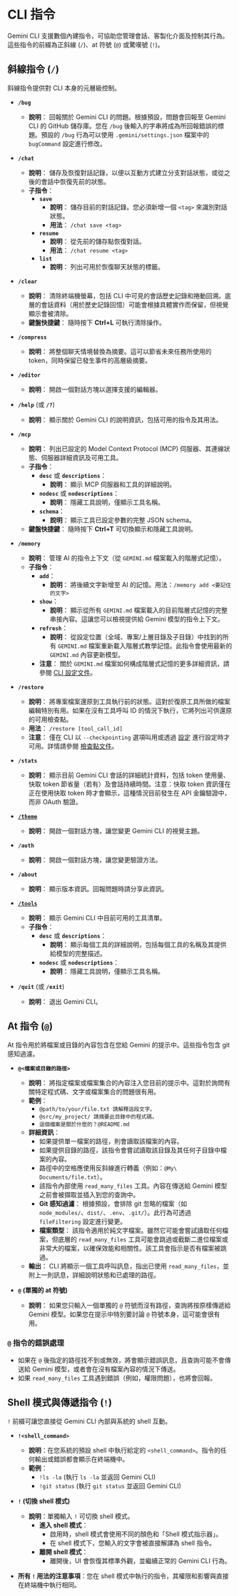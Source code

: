 # CLI 指令

Gemini CLI 支援數個內建指令，可協助您管理會話、客製化介面及控制其行為。這些指令的前綴為正斜線 (`/`)、at 符號 (`@`) 或驚嘆號 (`!`)。

## 斜線指令 (`/`)

斜線指令提供對 CLI 本身的元層級控制。

- **`/bug`**
  - **說明**： 回報關於 Gemini CLI 的問題。根據預設，問題會回報至 Gemini CLI 的 GitHub 儲存庫。您在 `/bug` 後輸入的字串將成為所回報錯誤的標題。預設的 `/bug` 行為可以使用 `.gemini/settings.json` 檔案中的 `bugCommand` 設定進行修改。

- **`/chat`**
  - **說明**： 儲存及恢復對話記錄，以便以互動方式建立分支對話狀態，或從之後的會話中恢復先前的狀態。
  - **子指令**：
    - **`save`**
      - **說明**： 儲存目前的對話記錄。您必須新增一個 `<tag>` 來識別對話狀態。
      - **用法**： `/chat save <tag>`
    - **`resume`**
      - **說明**： 從先前的儲存點恢復對話。
      - **用法**： `/chat resume <tag>`
    - **`list`**
      - **說明**： 列出可用於恢復聊天狀態的標籤。

- **`/clear`**
  - **說明**： 清除終端機螢幕，包括 CLI 中可見的會話歷史記錄和捲動回溯。底層的會話資料（用於歷史記錄回憶）可能會根據具體實作而保留，但視覺顯示會被清除。
  - **鍵盤快捷鍵**： 隨時按下 **Ctrl+L** 可執行清除操作。

- **`/compress`**
  - **說明**： 將整個聊天情境替換為摘要。這可以節省未來任務所使用的 token，同時保留已發生事件的高層級摘要。

- **`/editor`**
  - **說明**： 開啟一個對話方塊以選擇支援的編輯器。

- **`/help`** (或 **`/?`**)
  - **說明**： 顯示關於 Gemini CLI 的說明資訊，包括可用的指令及其用法。

- **`/mcp`**
  - **說明**： 列出已設定的 Model Context Protocol (MCP) 伺服器、其連線狀態、伺服器詳細資訊及可用工具。
  - **子指令**：
    - **`desc`** 或 **`descriptions`**：
      - **說明**： 顯示 MCP 伺服器和工具的詳細說明。
    - **`nodesc`** 或 **`nodescriptions`**：
      - **說明**： 隱藏工具說明，僅顯示工具名稱。
    - **`schema`**：
      - **說明**： 顯示工具已設定參數的完整 JSON schema。
  - **鍵盤快捷鍵**： 隨時按下 **Ctrl+T** 可切換顯示和隱藏工具說明。

- **`/memory`**
  - **說明**： 管理 AI 的指令上下文（從 `GEMINI.md` 檔案載入的階層式記憶）。
  - **子指令**：
    - **`add`**：
      - **說明**： 將後續文字新增至 AI 的記憶。用法：`/memory add <要記住的文字>`
    - **`show`**：
      - **說明**： 顯示從所有 `GEMINI.md` 檔案載入的目前階層式記憶的完整串接內容。這讓您可以檢視提供給 Gemini 模型的指令上下文。
    - **`refresh`**：
      - **說明**： 從設定位置（全域、專案/上層目錄及子目錄）中找到的所有 `GEMINI.md` 檔案重新載入階層式教學記憶。此指令會使用最新的 `GEMINI.md` 內容更新模型。
    - **注意**： 關於 `GEMINI.md` 檔案如何構成階層式記憶的更多詳細資訊，請參閱 [CLI 設定文件](./configuration.md#4-geminimd-files-hierarchical-instructional-context)。

- **`/restore`**
  - **說明**： 將專案檔案還原到工具執行前的狀態。這對於復原工具所做的檔案編輯特別有用。如果在沒有工具呼叫 ID 的情況下執行，它將列出可供還原的可用檢查點。
  - **用法**： `/restore [tool_call_id]`
  - **注意**： 僅在 CLI 以 `--checkpointing` 選項叫用或透過 [設定](./configuration.md) 進行設定時才可用。詳情請參閱 [檢查點文件](../checkpointing.md)。

- **`/stats`**
  - **說明**： 顯示目前 Gemini CLI 會話的詳細統計資料，包括 token 使用量、快取 token 節省量（若有）及會話持續時間。注意：快取 token 資訊僅在正在使用快取 token 時才會顯示，這種情況目前發生在 API 金鑰驗證中，而非 OAuth 驗證。

- [**`/theme`**](./themes.md)
  - **說明**： 開啟一個對話方塊，讓您變更 Gemini CLI 的視覺主題。

- **`/auth`**
  - **說明**： 開啟一個對話方塊，讓您變更驗證方法。

- **`/about`**
  - **說明**： 顯示版本資訊。回報問題時請分享此資訊。

- [**`/tools`**](../tools/index.md)
  - **說明**： 顯示 Gemini CLI 中目前可用的工具清單。
  - **子指令**：
    - **`desc`** 或 **`descriptions`**：
      - **說明**： 顯示每個工具的詳細說明，包括每個工具的名稱及其提供給模型的完整描述。
    - **`nodesc`** 或 **`nodescriptions`**：
      - **說明**： 隱藏工具說明，僅顯示工具名稱。

- **`/quit`** (或 **`/exit`**)
  - **說明**： 退出 Gemini CLI。

## At 指令 (`@`)

At 指令用於將檔案或目錄的內容包含在您給 Gemini 的提示中。這些指令包含 git 感知過濾。

- **`@<檔案或目錄的路徑>`**
  - **說明**： 將指定檔案或檔案集合的內容注入您目前的提示中。這對於詢問有關特定程式碼、文字或檔案集合的問題很有用。
  - **範例**：
    - `@path/to/your/file.txt 請解釋這段文字。`
    - `@src/my_project/ 請摘要此目錄中的程式碼。`
    - `這個檔案是關於什麼的？@README.md`
  - **詳細資訊**：
    - 如果提供單一檔案的路徑，則會讀取該檔案的內容。
    - 如果提供目錄的路徑，該指令會嘗試讀取該目錄及其任何子目錄中檔案的內容。
    - 路徑中的空格應使用反斜線進行轉義（例如：`@My\ Documents/file.txt`）。
    - 該指令內部使用 `read_many_files` 工具。內容在傳送給 Gemini 模型之前會被擷取並插入到您的查詢中。
    - **Git 感知過濾**： 根據預設，會排除 git 忽略的檔案（如 `node_modules/`、`dist/`、`.env`、`.git/`）。此行為可透過 `fileFiltering` 設定進行變更。
    - **檔案類型**： 該指令適用於純文字檔案。雖然它可能會嘗試讀取任何檔案，但底層的 `read_many_files` 工具可能會跳過或截斷二進位檔案或非常大的檔案，以確保效能和相關性。該工具會指示是否有檔案被跳過。
  - **輸出**： CLI 將顯示一個工具呼叫訊息，指出已使用 `read_many_files`，並附上一則訊息，詳細說明狀態和已處理的路徑。

- **`@` (單獨的 at 符號)**
  - **說明**： 如果您只輸入一個單獨的 `@` 符號而沒有路徑，查詢將按原樣傳遞給 Gemini 模型。如果您在提示中特別要討論 `@` 符號本身，這可能會很有用。

### `@` 指令的錯誤處理

- 如果在 `@` 後指定的路徑找不到或無效，將會顯示錯誤訊息，且查詢可能不會傳送給 Gemini 模型，或者會在沒有檔案內容的情況下傳送。
- 如果 `read_many_files` 工具遇到錯誤（例如，權限問題），也將會回報。

## Shell 模式與傳遞指令 (`!`)

`!` 前綴可讓您直接從 Gemini CLI 內部與系統的 shell 互動。

- **`!<shell_command>`**
  - **說明**：在您系統的預設 shell 中執行給定的 `<shell_command>`。指令的任何輸出或錯誤都會顯示在終端機中。
  - **範例**：
    - `!ls -la` (執行 `ls -la` 並返回 Gemini CLI)
    - `!git status` (執行 `git status` 並返回 Gemini CLI)

- **`!` (切換 shell 模式)**
  - **說明**：單獨輸入 `!` 可切換 shell 模式。
    - **進入 shell 模式**：
      - 啟用時，shell 模式會使用不同的顏色和「Shell 模式指示器」。
      - 在 shell 模式下，您輸入的文字會被直接解譯為 shell 指令。
    - **離開 shell 模式**：
      - 離開後，UI 會恢復其標準外觀，並繼續正常的 Gemini CLI 行為。

- **所有 `!` 用法的注意事項**：您在 shell 模式中執行的指令，其權限和影響與直接在終端機中執行相同。